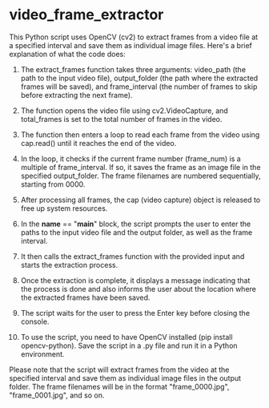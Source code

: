 # video_frame_extractor
This Python script uses OpenCV (cv2) to extract frames from a video file at a specified interval and save them as individual image files. Here's a brief explanation of what the code does:

1. The extract_frames function takes three arguments: video_path (the path to the input video file), output_folder (the path where the extracted frames will be saved), and frame_interval (the number of frames to skip before extracting the next frame).

2. The function opens the video file using cv2.VideoCapture, and total_frames is set to the total number of frames in the video.

3. The function then enters a loop to read each frame from the video using cap.read() until it reaches the end of the video.

4. In the loop, it checks if the current frame number (frame_num) is a multiple of frame_interval. If so, it saves the frame as an image file in the specified output_folder. The frame filenames are numbered sequentially, starting from 0000.

5. After processing all frames, the cap (video capture) object is released to free up system resources.

6. In the __name__ == "__main__" block, the script prompts the user to enter the paths to the input video file and the output folder, as well as the frame interval.

7. It then calls the extract_frames function with the provided input and starts the extraction process.

8. Once the extraction is complete, it displays a message indicating that the process is done and also informs the user about the location where the extracted frames have been saved.

9. The script waits for the user to press the Enter key before closing the console.

10. To use the script, you need to have OpenCV installed (pip install opencv-python). Save the script in a .py file and run it in a Python environment.

Please note that the script will extract frames from the video at the specified interval and save them as individual image files in the output folder. The frame filenames will be in the format "frame_0000.jpg", "frame_0001.jpg", and so on.